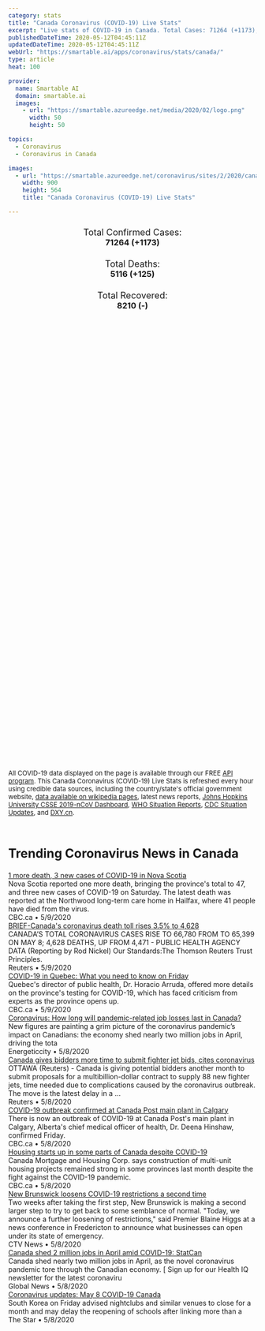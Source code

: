 ```yaml
---
category: stats
title: "Canada Coronavirus (COVID-19) Live Stats"
excerpt: "Live stats of COVID-19 in Canada. Total Cases: 71264 (+1173), Deaths: 5116 (+125), Recoveries: 8210(-)."
publishedDateTime: 2020-05-12T04:45:11Z
updatedDateTime: 2020-05-12T04:45:11Z
webUrl: "https://smartable.ai/apps/coronavirus/stats/canada/"
type: article
heat: 100

provider:
  name: Smartable AI
  domain: smartable.ai
  images:
    - url: "https://smartable.azureedge.net/media/2020/02/logo.png"
      width: 50
      height: 50

topics:
  - Coronavirus
  - Coronavirus in Canada

images:
  - url: "https://smartable.azureedge.net/coronavirus/sites/2/2020/canada.jpg"
    width: 900
    height: 564
    title: "Canada Coronavirus (COVID-19) Live Stats"

---
```

<div class="total-stats" style="text-align: center;">
    <h3>
	    <div style="font-size: 18px; font-weight: 400;">Total Confirmed Cases:</div>
	    71264 (<span class='red'>+1173</span>)
    </h3>
    <h3>
	    <div style="font-size: 18px; font-weight: 400;">Total Deaths:</div>
	    5116 (<span class='red'>+125</span>)
    </h3>
    <h3>
	    <div style="font-size: 18px; font-weight: 400;">Total Recovered:</div>
	    8210 (-)
    </h3>
</div>

<script type="text/javascript" src="https://www.gstatic.com/charts/loader.js"></script>

<div id="time_series_chart" style="width: 100%; height: 400px;"></div>
<script type="text/javascript">
  google.charts.load('current', {'packages':['corechart']});
  google.charts.setOnLoadCallback(drawChart);
  function drawChart() {
    var data = google.visualization.arrayToDataTable([
      ['Date', 'Total Cases', 'Total Deaths', 'Total Recovered'],
      ['1/22/2020', 0, 0, 0],['1/23/2020', 0, 0, 0],['1/24/2020', 0, 0, 0],['1/25/2020', 0, 0, 0],['1/26/2020', 1, 0, 0],['1/27/2020', 1, 0, 0],['1/28/2020', 2, 0, 0],['1/29/2020', 2, 0, 0],['1/30/2020', 2, 0, 0],['1/31/2020', 4, 0, 0],['2/1/2020', 4, 0, 0],['2/2/2020', 4, 0, 0],['2/3/2020', 4, 0, 0],['2/4/2020', 4, 0, 0],['2/5/2020', 5, 0, 0],['2/6/2020', 5, 0, 0],['2/7/2020', 7, 0, 0],['2/8/2020', 7, 0, 0],['2/9/2020', 7, 0, 0],['2/10/2020', 7, 0, 0],['2/11/2020', 7, 0, 0],['2/12/2020', 7, 0, 1],['2/13/2020', 7, 0, 1],['2/14/2020', 7, 0, 1],['2/15/2020', 7, 0, 1],['2/16/2020', 7, 0, 1],['2/17/2020', 8, 0, 1],['2/18/2020', 8, 0, 1],['2/19/2020', 8, 0, 1],['2/20/2020', 8, 0, 3],['2/21/2020', 9, 0, 3],['2/22/2020', 9, 0, 3],['2/23/2020', 9, 0, 3],['2/24/2020', 10, 0, 3],['2/25/2020', 11, 0, 3],['2/26/2020', 11, 0, 6],['2/27/2020', 13, 0, 9],['2/28/2020', 14, 0, 9],['2/29/2020', 20, 0, 9],['3/1/2020', 24, 0, 9],['3/2/2020', 27, 0, 9],['3/3/2020', 30, 0, 9],['3/4/2020', 33, 0, 9],['3/5/2020', 37, 0, 9],['3/6/2020', 49, 0, 9],['3/7/2020', 54, 0, 12],['3/8/2020', 64, 0, 12],['3/9/2020', 77, 1, 12],['3/10/2020', 79, 1, 12],['3/11/2020', 108, 1, 12],['3/12/2020', 117, 1, 12],['3/13/2020', 196, 1, 12],['3/14/2020', 250, 1, 12],['3/15/2020', 339, 1, 12],['3/16/2020', 439, 4, 13],['3/17/2020', 589, 8, 13],['3/18/2020', 732, 9, 13],['3/19/2020', 872, 12, 13],['3/20/2020', 1085, 12, 13],['3/21/2020', 1309, 19, 14],['3/22/2020', 1470, 21, 14],['3/23/2020', 2089, 25, 14],['3/24/2020', 2791, 28, 114],['3/25/2020', 3316, 34, 187],['3/26/2020', 4046, 39, 188],['3/27/2020', 4684, 55, 256],['3/28/2020', 5576, 60, 466],['3/29/2020', 6280, 63, 466],['3/30/2020', 7398, 79, 466],['3/31/2020', 8527, 100, 1592],['4/1/2020', 9560, 108, 1324],['4/2/2020', 11284, 138, 1735],['4/3/2020', 12437, 178, 2175],['4/4/2020', 12978, 217, 2577],['4/5/2020', 15749, 258, 3012],['4/6/2020', 16563, 338, 3256],['4/7/2020', 17872, 374, 3791],['4/8/2020', 19141, 405, 4154],['4/9/2020', 20654, 502, 5162],['4/10/2020', 22148, 569, 5855],['4/11/2020', 23316, 653, 6589],['4/12/2020', 24381, 717, 7123],['4/13/2020', 25680, 780, 7758],['4/14/2020', 27063, 903, 8210],['4/15/2020', 28253, 1010, 8210],['4/16/2020', 30987, 1235, 8210],['4/17/2020', 32857, 1357, 8210],['4/18/2020', 34386, 1520, 8210],['4/19/2020', 36040, 1625, 8210],['4/20/2020', 37933, 1753, 8210],['4/21/2020', 39489, 1915, 8210],['4/22/2020', 41664, 2080, 8210],['4/23/2020', 43300, 2240, 8210],['4/24/2020', 44540, 2385, 8210],['4/25/2020', 46363, 2564, 8210],['4/26/2020', 48010, 2678, 8210],['4/27/2020', 49616, 2840, 8210],['4/28/2020', 51150, 2982, 8210],['4/29/2020', 52865, 3154, 8210],['4/30/2020', 54457, 3309, 8210],['5/1/2020', 56189, 3494, 8210],['5/2/2020', 57927, 3684, 8210],['5/3/2020', 60504, 3795, 8210],['5/4/2020', 61957, 4006, 8210],['5/5/2020', 63216, 4190, 8210],['5/6/2020', 64694, 4366, 8210],['5/7/2020', 66204, 4541, 8210],['5/8/2020', 67676, 4697, 8210],['5/9/2020', 68920, 4823, 8210],['5/10/2020', 70091, 4991, 8210],['5/11/2020', 71264, 5116, 8210],
    ]);
    var options = {
      curveType: 'none',
      chartArea: {'width': '80%', 'height': '80%'},
      legend: { position: 'top' },
      lineWidth: 5,
      colors: ['#f60109', '#444444', '#81B71F']
    };
    var chart = new google.visualization.LineChart(document.getElementById('time_series_chart'));
    chart.draw(data, options);
  }
</script>

<div id="geo_chart" style="width: 100%; height: 500px;"></div>
<script type="text/javascript">
  google.charts.load('current', {
    'packages':['geochart'],
    'mapsApiKey': 'AIzaSyDk1HhVhLaveyKrUhhHZ5YwzIpEcbdal6U'
  });
  google.charts.setOnLoadCallback(drawRegionsMap);
  function drawRegionsMap() {
    var data = google.visualization.arrayToDataTable([
      ['Location', 'Total Cases', 'Total Deaths'],
      ["Alberta", 6300, 117],["British Columbia", 2353, 131],["Cruise Ship: Grand Princess", 13, 0],["Manitoba", 289, 7],["New Brunswick", 120, 0],["Newfoundland and Labrador", 261, 3],["Northwest Territories", 5, 0],["Nova Scotia", 1019, 48],["Ontario", 21817, 1788],["Prince Edward Island", 27, 0],["Quebec", 38480, 3014],["Saskatchewan", 568, 7],["Yukon", 11, 0],["Diamond Princess", 1, 1],
    ]);
    var options = {
      backgroundColor: {fill:'transparent',stroke:'#FFF' ,strokeWidth:0 }, 
      region: 'CA', 
      resolution: 'provinces',
      colorAxis: {
          colors: ['#ED9CA1', '#f60109', '#7A0109']
      }
    };
    var chart = new google.visualization.GeoChart(document.getElementById('geo_chart'));
    chart.draw(data, options);
  };
</script>

<div id="geo_table"></div>
<script type="text/javascript">
  google.charts.load('current', {'packages':['table']});
  google.charts.setOnLoadCallback(drawTable);
  function drawTable() {
    var data = new google.visualization.DataTable();
    data.addColumn('string', 'Location');
    data.addColumn('number', 'Total Cases');
    data.addColumn('number', 'New Cases');
    data.addColumn('number', 'Active Cases');
    data.addColumn('number', 'Total Deaths');
    data.addColumn('number', 'New Deaths');
    data.addColumn('number', 'Total Recovered');
    data.addRows([
      [{v:"Alberta", f:"<a href='https://smartable.ai/apps/coronavirus/stats/canada-ab/'>Alberta</a>"}, 6300, 47, 6183, 117, 0, 0],[{v:"British Columbia", f:"<a href='https://smartable.ai/apps/coronavirus/stats/canada-bc/'>British Columbia</a>"}, 2353, 23, 2222, 131, 2, 0],[{v:"Cruise Ship: Grand Princess", f:"Cruise Ship: Grand Princess"}, 13, 0, 13, 0, 0, 0],[{v:"Manitoba", f:"Manitoba"}, 289, 2, 282, 7, 0, 0],[{v:"New Brunswick", f:"New Brunswick"}, 120, 0, 120, 0, 0, 0],[{v:"Newfoundland and Labrador", f:"Newfoundland and Labrador"}, 261, 0, 258, 3, 0, 0],[{v:"Northwest Territories", f:"Northwest Territories"}, 5, 0, 5, 0, 0, 0],[{v:"Nova Scotia", f:"Nova Scotia"}, 1019, 1, 971, 48, 1, 0],[{v:"Ontario", f:"<a href='https://smartable.ai/apps/coronavirus/stats/canada-on/'>Ontario</a>"}, 21817, 348, 20029, 1788, 37, 0],[{v:"Prince Edward Island", f:"Prince Edward Island"}, 27, 0, 27, 0, 0, 0],[{v:"Quebec", f:"<a href='https://smartable.ai/apps/coronavirus/stats/canada-qc/'>Quebec</a>"}, 38480, 748, 35466, 3014, 85, 0],[{v:"Saskatchewan", f:"Saskatchewan"}, 568, 4, 561, 7, 0, 0],[{v:"Yukon", f:"Yukon"}, 11, 0, 11, 0, 0, 0],[{v:"Diamond Princess", f:"Diamond Princess"}, 1, 0, 0, 1, 0, 0],
    ]);
    data.setProperty(0, 0, 'style', 'min-width:100px');
    var table = new google.visualization.Table(document.getElementById('geo_table'));
    table.draw(data, {allowHtml: true, sortColumn: 2, sortAscending: false, width: '660px', height: '100%'});
  }
</script>

<span style="font-size: 13px">All COVID-19 data displayed on the page is available through our FREE <a href="https://developer.smartable.ai">API program</a>. This Canada Coronavirus (COVID-19) Live Stats is refreshed every hour using credible data sources, including the country/state's official government website, <a href="https://en.wikipedia.org/wiki/2019%E2%80%9320_coronavirus_pandemic" target="_blank">data available on wikipedia pages</a>, latest news reports, <a href="https://systems.jhu.edu/research/public-health/ncov/" target="_blank">Johns Hopkins University CSSE 2019-nCoV Dashboard</a>, <a href="https://www.who.int/emergencies/diseases/novel-coronavirus-2019/situation-reports" target="_blank">WHO Situation Reports</a>, <a href="https://www.cdc.gov/coronavirus/2019-ncov/index.html" target="_blank">CDC Situation Updates</a>, and <a href="https://ncov.dxy.cn/ncovh5/view/pneumonia" target="_blank">DXY.cn</a>.</span>


<h2 id="news" class="center" style="margin-top: 60px; font-size: 25px;">Trending Coronavirus News in Canada</h2>
<div class="row">
<div class="col-md-6 col-sm-12">
  <div class="content-card">
	<a href="https://www.cbc.ca/news/canada/nova-scotia/nova-scotia-covid-19-update-saturday-may-9-1.5563119"><div class="card-image" style="background-image: url(https://i.cbc.ca/1.5545103.1587826736!/fileImage/httpImage/image.JPG_gen/derivatives/16x9_620/kendra-macdonald-covid-19-qeii-microbiology-lab-halifax.JPG)"></div></a>
	<div class="content">
		<div class="card-title"><a href="https://www.cbc.ca/news/canada/nova-scotia/nova-scotia-covid-19-update-saturday-may-9-1.5563119">1 more death, 3 new cases of COVID-19 in Nova Scotia</a></div>
		<div class="card-excerpt">Nova Scotia reported one more death, bringing the province's total to 47, and three new cases of COVID-19 on Saturday. The latest death was reported at the Northwood long-term care home in Hailfax, where 41 people have died from the virus.</div>
		<div class="card-meta">
			<span class="card-provider">CBC.ca</span> • <span class="card-date">5/9/2020</span>
		</div>
	</div>
  </div>
</div>
<div class="col-md-6 col-sm-12">
  <div class="content-card">
	<a href="https://www.reuters.com/article/brief-canadas-coronavirus-death-toll-ris-idUSL1N2CR074"><div class="card-image" style="background-image: url(https://s4.reutersmedia.net/resources_v3/images/rcom-default.png)"></div></a>
	<div class="content">
		<div class="card-title"><a href="https://www.reuters.com/article/brief-canadas-coronavirus-death-toll-ris-idUSL1N2CR074">BRIEF-Canada's coronavirus death toll rises 3.5% to 4,628</a></div>
		<div class="card-excerpt">CANADA’S TOTAL CORONAVIRUS CASES RISE TO 66,780 FROM TO 65,399 ON MAY 8; 4,628 DEATHS, UP FROM 4,471 - PUBLIC HEALTH AGENCY DATA (Reporting by Rod Nickel) Our Standards:The Thomson Reuters Trust Principles.</div>
		<div class="card-meta">
			<span class="card-provider">Reuters</span> • <span class="card-date">5/9/2020</span>
		</div>
	</div>
  </div>
</div>
<div class="col-md-6 col-sm-12">
  <div class="content-card">
	<a href="https://www.cbc.ca/news/canada/montreal/covid-19-quebec-may-8-1.5560951"><div class="card-image" style="background-image: url(https://i.cbc.ca/1.5560771.1588902843!/fileImage/httpImage/image.jpg_gen/derivatives/16x9_620/mask.jpg)"></div></a>
	<div class="content">
		<div class="card-title"><a href="https://www.cbc.ca/news/canada/montreal/covid-19-quebec-may-8-1.5560951">COVID-19 in Quebec: What you need to know on Friday</a></div>
		<div class="card-excerpt">Quebec's director of public health, Dr. Horacio Arruda, offered more details on the province's testing for COVID-19, which has faced criticism from experts as the province opens up.</div>
		<div class="card-meta">
			<span class="card-provider">CBC.ca</span> • <span class="card-date">5/9/2020</span>
		</div>
	</div>
  </div>
</div>
<div class="col-md-6 col-sm-12">
  <div class="content-card">
	<a href="https://www.energeticcity.ca/2020/05/coronavirus-how-long-will-pandemic-related-job-losses-last-in-canada/"><div class="card-image" style="background-image: url(https://149382914.v2.pressablecdn.com/wp-content/uploads/2020/05/182739/coronavirus-how-long-will-pandemic-related-job-losses-last-in-canada.jpg)"></div></a>
	<div class="content">
		<div class="card-title"><a href="https://www.energeticcity.ca/2020/05/coronavirus-how-long-will-pandemic-related-job-losses-last-in-canada/">Coronavirus: How long will pandemic-related job losses last in Canada?</a></div>
		<div class="card-excerpt">New figures are painting a grim picture of the coronavirus pandemic’s impact on Canadians: the economy shed nearly two million jobs in April, driving the tota</div>
		<div class="card-meta">
			<span class="card-provider">Energeticcity</span> • <span class="card-date">5/8/2020</span>
		</div>
	</div>
  </div>
</div>
<div class="col-md-6 col-sm-12">
  <div class="content-card">
	<a href="https://www.reuters.com/article/us-canada-fighterjets/canada-gives-bidders-more-time-to-submit-fighter-jet-bids-cites-coronavirus-idUSKBN22K2NR"><div class="card-image" style="background-image: url(https://s4.reutersmedia.net/resources_v3/images/rcom-default.png)"></div></a>
	<div class="content">
		<div class="card-title"><a href="https://www.reuters.com/article/us-canada-fighterjets/canada-gives-bidders-more-time-to-submit-fighter-jet-bids-cites-coronavirus-idUSKBN22K2NR">Canada gives bidders more time to submit fighter jet bids, cites coronavirus</a></div>
		<div class="card-excerpt">OTTAWA (Reuters) - Canada is giving potential bidders another month to submit proposals for a multibillion-dollar contract to supply 88 new fighter jets, time needed due to complications caused by the coronavirus outbreak. The move is the latest delay in a ...</div>
		<div class="card-meta">
			<span class="card-provider">Reuters</span> • <span class="card-date">5/8/2020</span>
		</div>
	</div>
  </div>
</div>
<div class="col-md-6 col-sm-12">
  <div class="content-card">
	<a href="https://www.cbc.ca/news/canada/calgary/canada-post-main-calgary-covid-outbreak-1.5562431"><div class="card-image" style="background-image: url(https://i.cbc.ca/1.2460240.1386789863!/fileImage/httpImage/image.jpg_gen/derivatives/16x9_620/canada-post-parcel-service.jpg)"></div></a>
	<div class="content">
		<div class="card-title"><a href="https://www.cbc.ca/news/canada/calgary/canada-post-main-calgary-covid-outbreak-1.5562431">COVID-19 outbreak confirmed at Canada Post main plant in Calgary</a></div>
		<div class="card-excerpt">There is now an outbreak of COVID-19 at Canada Post's main plant in Calgary, Alberta's chief medical officer of health, Dr. Deena Hinshaw, confirmed Friday.</div>
		<div class="card-meta">
			<span class="card-provider">CBC.ca</span> • <span class="card-date">5/8/2020</span>
		</div>
	</div>
  </div>
</div>
<div class="col-md-6 col-sm-12">
  <div class="content-card">
	<a href="https://www.cbc.ca/news/business/housing-starts-april-1.5561214"><div class="card-image" style="background-image: url(https://i.cbc.ca/1.5358323.1573674927!/cumulusImage/httpImage/image.jpg_gen/derivatives/16x9_620/cranes-front-spadina.jpg)"></div></a>
	<div class="content">
		<div class="card-title"><a href="https://www.cbc.ca/news/business/housing-starts-april-1.5561214">Housing starts up in some parts of Canada despite COVID-19</a></div>
		<div class="card-excerpt">Canada Mortgage and Housing Corp. says construction of multi-unit housing projects remained strong in some provinces last month despite the fight against the COVID-19 pandemic.</div>
		<div class="card-meta">
			<span class="card-provider">CBC.ca</span> • <span class="card-date">5/8/2020</span>
		</div>
	</div>
  </div>
</div>
<div class="col-md-6 col-sm-12">
  <div class="content-card">
	<a href="https://atlantic.ctvnews.ca/new-brunswick-loosens-covid-19-restrictions-a-second-time-1.4931077"><div class="card-image" style="background-image: url(https://beta.ctvnews.ca/content/dam/ctvnews/images/2020/5/8/1_4931121.jpg?cache_timestamp=1588960549784)"></div></a>
	<div class="content">
		<div class="card-title"><a href="https://atlantic.ctvnews.ca/new-brunswick-loosens-covid-19-restrictions-a-second-time-1.4931077">New Brunswick loosens COVID-19 restrictions a second time</a></div>
		<div class="card-excerpt">Two weeks after taking the first step, New Brunswick is making a second larger step to try to get back to some semblance of normal. "Today, we announce a further loosening of restrictions," said Premier Blaine Higgs at a news conference in Fredericton to announce what businesses can open under its state of emergency.</div>
		<div class="card-meta">
			<span class="card-provider">CTV News</span> • <span class="card-date">5/8/2020</span>
		</div>
	</div>
  </div>
</div>
<div class="col-md-6 col-sm-12">
  <div class="content-card">
	<a href="https://globalnews.ca/news/6920177/canada-2-million-jobs-lost-april-covid-19-statcan/"><div class="card-image" style="background-image: url(https://thecanadianpress-a.akamaihd.net/graphics/2020/static/cp-unemployment-apr.png)"></div></a>
	<div class="content">
		<div class="card-title"><a href="https://globalnews.ca/news/6920177/canada-2-million-jobs-lost-april-covid-19-statcan/">Canada shed 2 million jobs in April amid COVID-19: StatCan</a></div>
		<div class="card-excerpt">Canada shed nearly two million jobs in April, as the novel coronavirus pandemic tore through the Canadian economy. [ Sign up for our Health IQ newsletter for the latest coronaviru</div>
		<div class="card-meta">
			<span class="card-provider">Global News</span> • <span class="card-date">5/8/2020</span>
		</div>
	</div>
  </div>
</div>
<div class="col-md-6 col-sm-12">
  <div class="content-card">
	<a href="https://www.thestar.com/news/canada/2020/05/08/coronavirus-updates-may-8-covid-19-canada.html"><div class="card-image" style="background-image: url(https://images.thestar.com/Q0UQsDUzXkeiJeo3zN3Amhi_l0E=/1200x800/smart/filters:cb(1588931414984)/https://www.thestar.com/content/dam/thestar/news/canada/2020/05/08/coronavirus-updates-may-8-covid-19-canada/rpjsecretblossoms02.jpg)"></div></a>
	<div class="content">
		<div class="card-title"><a href="https://www.thestar.com/news/canada/2020/05/08/coronavirus-updates-may-8-covid-19-canada.html">Coronavirus updates: May 8 COVID-19 Canada</a></div>
		<div class="card-excerpt">South Korea on Friday advised nightclubs and similar venues to close for a month and may delay the reopening of schools after linking more than a</div>
		<div class="card-meta">
			<span class="card-provider">The Star</span> • <span class="card-date">5/8/2020</span>
		</div>
	</div>
  </div>
</div>

</div>

